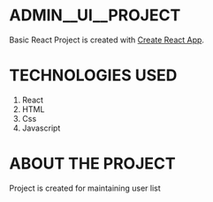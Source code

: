 # ADMIN__UI__PROJECT

 Basic React Project is created with [Create React App](https://github.com/facebook/create-react-app).


# TECHNOLOGIES USED

1. React
2. HTML
2. Css
3. Javascript

# ABOUT THE PROJECT

 Project is created for maintaining user list



